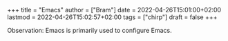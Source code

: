 +++
title = "Emacs"
author = ["Bram"]
date = 2022-04-26T15:01:00+02:00
lastmod = 2022-04-26T15:02:57+02:00
tags = ["chirp"]
draft = false
+++

Observation: Emacs is primarily used to configure Emacs.
